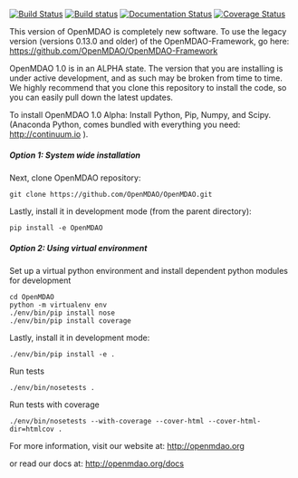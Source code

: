 [![Build Status](https://travis-ci.org/OpenMDAO/OpenMDAO.svg?branch=master)](https://travis-ci.org/OpenMDAO/OpenMDAO)   [![Build status](https://ci.appveyor.com/api/projects/status/7ou38qfgpnhqoxsr/branch/master?svg=true)](https://ci.appveyor.com/project/OpenMDAO/openmdao/branch/master)  [![Documentation Status](https://readthedocs.org/projects/openmdao/badge/?version=latest)](http://openmdao.readthedocs.org/en/latest/)  [![Coverage Status](https://coveralls.io/repos/OpenMDAO/OpenMDAO/badge.svg?branch=master&service=github)](https://coveralls.io/github/OpenMDAO/OpenMDAO?branch=master)

This version of OpenMDAO is completely new software.  To use the legacy version
 (versions 0.13.0 and older) of the OpenMDAO-Framework, go here:
https://github.com/OpenMDAO/OpenMDAO-Framework

OpenMDAO 1.0 is in an ALPHA state. The version that you are
installing is under active development, and as such may be broken from time to
time. We highly recommend that you clone this repository to install the code,
so you can easily pull down the latest updates.

To install OpenMDAO 1.0 Alpha:
Install Python, Pip, Numpy, and Scipy.
(Anaconda Python, comes bundled with everything you need:   http://continuum.io ).

##### Option 1: System wide installation

Next, clone OpenMDAO repository:

    git clone https://github.com/OpenMDAO/OpenMDAO.git

Lastly, install it in development mode (from the parent directory):

    pip install -e OpenMDAO


##### Option 2: Using virtual environment

Set up a virtual python environment and install dependent python modules for
development

    cd OpenMDAO
    python -m virtualenv env
    ./env/bin/pip install nose
    ./env/bin/pip install coverage

Lastly, install it in development mode:

    ./env/bin/pip install -e .

Run tests

    ./env/bin/nosetests .

Run tests with coverage

    ./env/bin/nosetests --with-coverage --cover-html --cover-html-dir=htmlcov .


For more information, visit our website at:
http://openmdao.org

or read our docs at:
http://openmdao.org/docs
